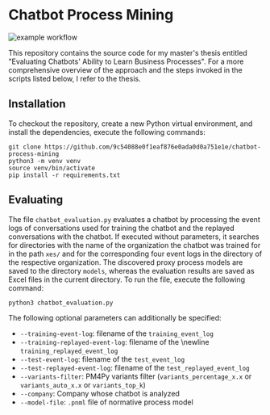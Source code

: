 # Chatbot Process Mining

![example workflow](https://github.com/kechtel/chatbot-process-mining/actions/workflows/python-app.yml/badge.svg)

This repository contains the source code for my master's thesis entitled "Evaluating Chatbots' Ability to Learn Business Processes".
For a more comprehensive overview of the approach and the steps invoked in the scripts listed below, I refer to the thesis.


## Installation

To checkout the repository, create a new Python virtual environment, and install the dependencies, execute the following commands:

```
git clone https://github.com/9c54088e0f1eaf876e0ada0d0a751e1e/chatbot-process-mining
python3 -m venv venv
source venv/bin/activate
pip install -r requirements.txt
```

## Evaluating

The file `chatbot_evaluation.py` evaluates a chatbot by processing the event logs of conversations used for training the chatbot and the replayed conversations with the chatbot.
If executed without parameters, it searches for directories with the name of the organization the chatbot was trained for in the path `xes/` and for the corresponding four event logs in the directory of the respective organization.
The discovered proxy process models are saved to the directory `models`, whereas the evaluation results are saved as Excel files in the current directory.
To run the file, execute the following command:

```
python3 chatbot_evaluation.py
```

The following optional parameters can additionally be specified:

* `--training-event-log`: filename of the `training_event_log`
* `--training-replayed-event-log`: filename of the \newline `training_replayed_event_log`
* `--test-event-log`: filename of the `test_event_log`
* `--test-replayed-event-log`: filename of the `test_replayed_event_log`
* `--variants-filter`: PM4Py variants filter (`variants_percentage_x.x` or `variants_auto_x.x` or `variants_top_k`)
* `--company`: Company whose chatbot is analyzed
* `--model-file`: `.pnml` file of normative process model
